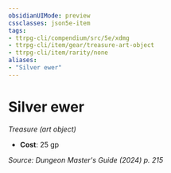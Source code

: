 ```yaml
---
obsidianUIMode: preview
cssclasses: json5e-item
tags:
- ttrpg-cli/compendium/src/5e/xdmg
- ttrpg-cli/item/gear/treasure-art-object
- ttrpg-cli/item/rarity/none
aliases: 
- "Silver ewer"
---
```

# Silver ewer
*Treasure (art object)*  

- **Cost**: 25 gp

*Source: Dungeon Master's Guide (2024) p. 215*